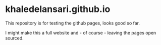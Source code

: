 # khaledelansari.github.io
This repository is for testing the github pages, looks good so far.

I might make this a full website and - of course - leaving the pages open sourced.
